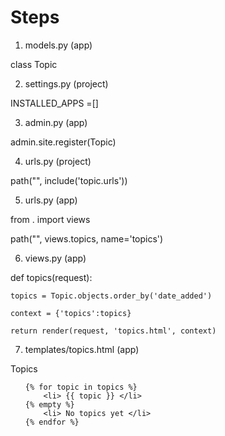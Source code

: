 # Steps

1. models.py (app)

class Topic

2. settings.py (project)

INSTALLED_APPS =[]

3. admin.py (app)

admin.site.register(Topic)

4. urls.py (project)

path("", include('topic.urls'))

5. urls.py (app)

from . import views

path("", views.topics, name='topics')

6. views.py (app)

def topics(request):
    
    topics = Topic.objects.order_by('date_added')
    
    context = {'topics':topics}
    
    return render(request, 'topics.html', context)
    
7. templates/topics.html (app)

<p> Topics </p>

<ul>
    
    {% for topic in topics %}
        <li> {{ topic }} </li>
    {% empty %}
        <li> No topics yet </li>
    {% endfor %}
    
</ul>


